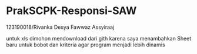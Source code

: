 # PrakSCPK-Responsi-SAW
123190018/Rivanka Desya Fawwaz Assyiraaj

untuk xls dimohon mendownload dari gith karena saya menambahkan Sheet baru untuk bobot dan kriteria agar program menjadi lebih dinamis

